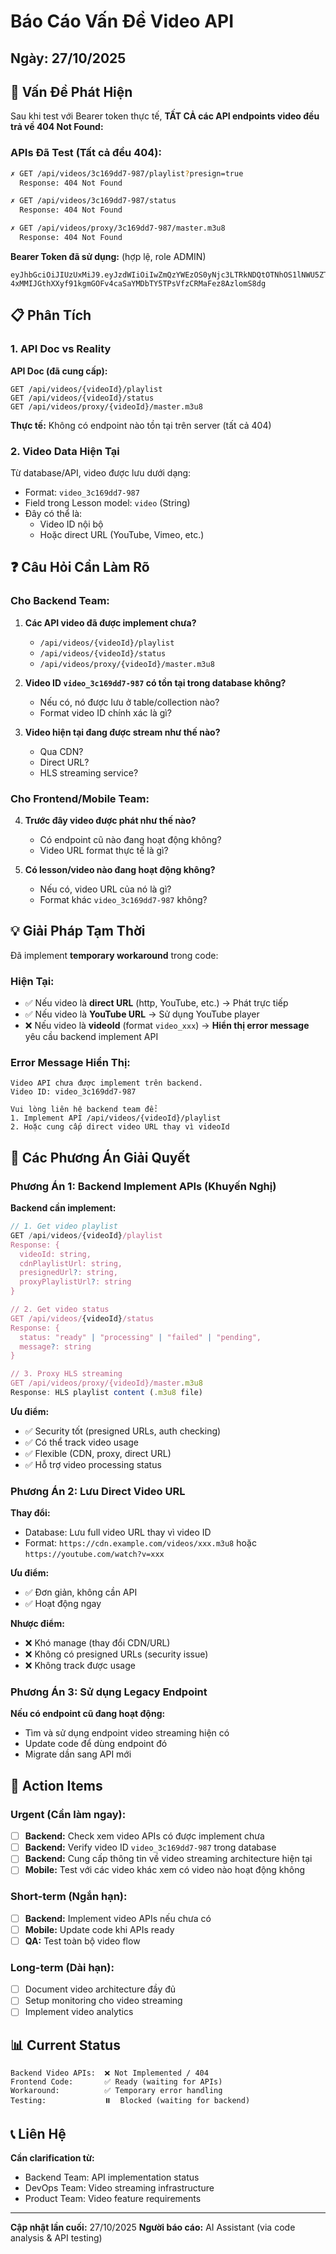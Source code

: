 # Báo Cáo Vấn Đề Video API

## Ngày: 27/10/2025

## 🚨 Vấn Đề Phát Hiện

Sau khi test với Bearer token thực tế, **TẤT CẢ các API endpoints video đều trả về 404 Not Found:**

### APIs Đã Test (Tất cả đều 404):

```bash
✗ GET /api/videos/3c169dd7-987/playlist?presign=true
  Response: 404 Not Found

✗ GET /api/videos/3c169dd7-987/status  
  Response: 404 Not Found

✗ GET /api/videos/proxy/3c169dd7-987/master.m3u8
  Response: 404 Not Found
```

**Bearer Token đã sử dụng:** (hợp lệ, role ADMIN)
```
eyJhbGciOiJIUzUxMiJ9.eyJzdWIiOiIwZmQzYWEzOS0yNjc3LTRkNDQtOTNhOS1lNWU5ZTU4NmZlNDIiLCJzY29wZSI6IlJPTEVfQURNSU4iLCJpc3MiOiJmdW5ueWNvZGUuZWR1IiwiZXhwIjoxNzYxODIyNjcwLCJpYXQiOjE3NjE1NjM0NzAsImRldmljZUlkIjoiN2ExODllY2ItMDZmMi00NGIwLThiZTItZmMyZTc2NWY4MDI0IiwianRpIjoiZDQyNjNmMDAtYWI4ZC00OGZiLTk5NTUtNmYwNWRjMWExZmQ4In0.kbHECJvbbgLrVwPlO8zx51sG34Eg-4xMMIJGthXXyf91kgmGOFv4caSaYMDbTY5TPsVfzCRMaFez8AzlomS8dg
```

## 📋 Phân Tích

### 1. API Doc vs Reality

**API Doc (đã cung cấp):**
```
GET /api/videos/{videoId}/playlist
GET /api/videos/{videoId}/status
GET /api/videos/proxy/{videoId}/master.m3u8
```

**Thực tế:** Không có endpoint nào tồn tại trên server (tất cả 404)

### 2. Video Data Hiện Tại

Từ database/API, video được lưu dưới dạng:
- Format: `video_3c169dd7-987`
- Field trong Lesson model: `video` (String)
- Đây có thể là:
  - Video ID nội bộ
  - Hoặc direct URL (YouTube, Vimeo, etc.)

## ❓ Câu Hỏi Cần Làm Rõ

### Cho Backend Team:

1. **Các API video đã được implement chưa?**
   - `/api/videos/{videoId}/playlist`
   - `/api/videos/{videoId}/status`
   - `/api/videos/proxy/{videoId}/master.m3u8`

2. **Video ID `video_3c169dd7-987` có tồn tại trong database không?**
   - Nếu có, nó được lưu ở table/collection nào?
   - Format video ID chính xác là gì?

3. **Video hiện tại đang được stream như thế nào?**
   - Qua CDN?
   - Direct URL?
   - HLS streaming service?

### Cho Frontend/Mobile Team:

4. **Trước đây video được phát như thế nào?**
   - Có endpoint cũ nào đang hoạt động không?
   - Video URL format thực tế là gì?

5. **Có lesson/video nào đang hoạt động không?**
   - Nếu có, video URL của nó là gì?
   - Format khác `video_3c169dd7-987` không?

## 💡 Giải Pháp Tạm Thời

Đã implement **temporary workaround** trong code:

### Hiện Tại:
- ✅ Nếu video là **direct URL** (http, YouTube, etc.) → Phát trực tiếp
- ✅ Nếu video là **YouTube URL** → Sử dụng YouTube player
- ❌ Nếu video là **videoId** (format `video_xxx`) → **Hiển thị error message** yêu cầu backend implement API

### Error Message Hiển Thị:
```
Video API chưa được implement trên backend.
Video ID: video_3c169dd7-987

Vui lòng liên hệ backend team để:
1. Implement API /api/videos/{videoId}/playlist
2. Hoặc cung cấp direct video URL thay vì videoId
```

## 🔧 Các Phương Án Giải Quyết

### Phương Án 1: Backend Implement APIs (Khuyến Nghị)

**Backend cần implement:**

```typescript
// 1. Get video playlist
GET /api/videos/{videoId}/playlist
Response: {
  videoId: string,
  cdnPlaylistUrl: string,
  presignedUrl?: string,
  proxyPlaylistUrl?: string
}

// 2. Get video status
GET /api/videos/{videoId}/status
Response: {
  status: "ready" | "processing" | "failed" | "pending",
  message?: string
}

// 3. Proxy HLS streaming
GET /api/videos/proxy/{videoId}/master.m3u8
Response: HLS playlist content (.m3u8 file)
```

**Ưu điểm:**
- ✅ Security tốt (presigned URLs, auth checking)
- ✅ Có thể track video usage
- ✅ Flexible (CDN, proxy, direct URL)
- ✅ Hỗ trợ video processing status

### Phương Án 2: Lưu Direct Video URL

**Thay đổi:**
- Database: Lưu full video URL thay vì video ID
- Format: `https://cdn.example.com/videos/xxx.m3u8` hoặc `https://youtube.com/watch?v=xxx`

**Ưu điểm:**
- ✅ Đơn giản, không cần API
- ✅ Hoạt động ngay

**Nhược điểm:**
- ❌ Khó manage (thay đổi CDN/URL)
- ❌ Không có presigned URLs (security issue)
- ❌ Không track được usage

### Phương Án 3: Sử dụng Legacy Endpoint

**Nếu có endpoint cũ đang hoạt động:**
- Tìm và sử dụng endpoint video streaming hiện có
- Update code để dùng endpoint đó
- Migrate dần sang API mới

## 📝 Action Items

### Urgent (Cần làm ngay):

- [ ] **Backend:** Check xem video APIs có được implement chưa
- [ ] **Backend:** Verify video ID `video_3c169dd7-987` trong database
- [ ] **Backend:** Cung cấp thông tin về video streaming architecture hiện tại
- [ ] **Mobile:** Test với các video khác xem có video nào hoạt động không

### Short-term (Ngắn hạn):

- [ ] **Backend:** Implement video APIs nếu chưa có
- [ ] **Mobile:** Update code khi APIs ready
- [ ] **QA:** Test toàn bộ video flow

### Long-term (Dài hạn):

- [ ] Document video architecture đầy đủ
- [ ] Setup monitoring cho video streaming
- [ ] Implement video analytics

## 📊 Current Status

```
Backend Video APIs:  ❌ Not Implemented / 404
Frontend Code:       ✅ Ready (waiting for APIs)
Workaround:          ✅ Temporary error handling
Testing:             ⏸️  Blocked (waiting for backend)
```

## 📞 Liên Hệ

**Cần clarification từ:**
- Backend Team: API implementation status
- DevOps Team: Video streaming infrastructure
- Product Team: Video feature requirements

---

**Cập nhật lần cuối:** 27/10/2025
**Người báo cáo:** AI Assistant (via code analysis & API testing)

